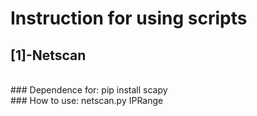 # Instruction for using scripts

## [1]-Netscan
<br>
### Dependence for: pip install scapy
<br>
### How to use:
netscan.py IPRange
